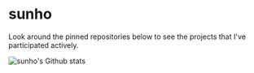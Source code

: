 # sunho

Look around the pinned repositories below to see the projects that I've participated actively.

![sunho's Github stats](https://github-readme-stats.vercel.app/api?username=sunho)
